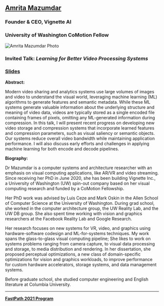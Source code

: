 ## [Amrita Mazumdar](https://homes.cs.washington.edu/~amrita)
### Founder & CEO, Vignette AI
### University of Washington CoMotion Fellow

![Amrita Mazumdar Photo](https://user-images.githubusercontent.com/57958800/111180356-59e01600-8583-11eb-9c27-8678faa113a9.png)


### Invited Talk:  *Learning for Better Video Processing Systems*

### [Slides](https://tinyurl.com/fastpath2021/Slides/FastPath2021_A_Mazumdar.pdf) 

**Abstract:**

Modern video sharing and analytics systems use large volumes of images and video to understand the visual world, leveraging machine learning (ML) algorithms to generate features and semantic metadata. While these ML systems generate valuable information about the underlying structure and meaning of video data, videos are typically stored as a single encoded file containing frames of pixels, omitting any ML-generated information during compression. In this talk, I will present recent progress on developing new video storage and compression systems that incorporate learned features and compression parameters, such as visual saliency or semantic objects. Our systems reduce overall video bandwidth while maintaining application performance. I will also discuss early efforts and challenges in applying machine learning for both encode and decode pipelines. 

**Biography:**

Dr Mazumdar is a computer systems and architecture researcher with an emphasis on visual computing applications, like AR/VR and video streaming. Since receiving her PhD in June 2020, she has been building Vignette Inc., a University of Washington (UW) spin-out company based on her visual computing research and funded by a CoMotion Fellowship.

Her PhD work was advised by Luis Ceze and Mark Oskin in the Allen School of Computer Science at the University of Washington. During grad school, she worked in the computer architecture group, the UW Reality Lab, and the UW DB group. She also spent time working with vision and graphics researchers at the Facebook Reality Lab and Google Research.

Her research focuses on new systems for VR, video, and graphics using hardware-software codesign and ML-for-systems techniques. My work spans the glass-to-glass visual computing pipeline; She likes to work on systems problems ranging from camera capture, to visual data processing and storage, to media distribution and rendering. In her dissertation, she proposed perceptual optimizations, a new class of domain-specific optimizations for vision and graphics workloads, to improve performance for custom hardware accelerators, storage systems, and data management systems.

Before graduate school, she studied computer engineering and English literature at Columbia University.

----
**[FastPath 2021 Program](https://tinyurl.com/fastpath2021/Program)**
